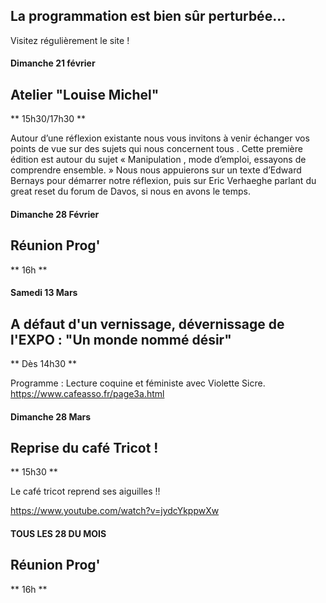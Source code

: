 <!-- Exemple:

#### mardi 10 mars
## Café Oc.
** A partir de 18h30 **  
Où l'on partage <del>un bon repas à 8 €</del> tout en bavardant en occitan...   
__En auberge espagnole ! ! !__  
Chasdun pòrta son minjat e n'um boira tot aquò. Chacun apporte son repas et on mélange le tout. 
 [>>>> SOYEZ BENEVOLE,CLIQUEZ ICI<<<](http://www.date.marsnet.org/zqqlm9esy2sd2tfo)

fin exemple -->


## La programmation est bien sûr perturbée...
Visitez régulièrement le site !


#### Dimanche 21 février

## Atelier "Louise Michel"
** 15h30/17h30 **

Autour d’une réflexion existante nous vous invitons à venir échanger vos points de vue sur des sujets qui nous concernent tous .
Cette première édition  est autour du sujet « Manipulation , mode d’emploi, essayons de comprendre ensemble. »  Nous nous appuierons sur un texte d’Edward Bernays pour démarrer notre réflexion, puis sur  Eric Verhaeghe parlant du great reset du forum de Davos, si nous en avons le temps.

#### Dimanche 28 Février

## Réunion Prog'
** 16h **


#### Samedi 13 Mars

## A défaut d'un vernissage, dévernissage de l'EXPO : "Un monde nommé désir"
** Dès 14h30 **

Programme :
Lecture coquine et féministe avec Violette Sicre.
https://www.cafeasso.fr/page3a.html

#### Dimanche 28 Mars

## Reprise du café Tricot !
** 15h30 ** 

Le café tricot reprend ses aiguilles !!

https://www.youtube.com/watch?v=jydcYkppwXw


#### TOUS LES 28 DU MOIS

## Réunion Prog'
** 16h **
